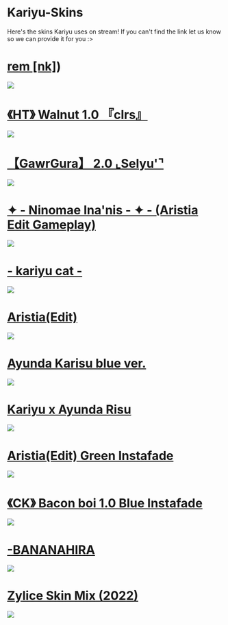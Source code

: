 # Kariyu-Skins
Here's the skins Kariyu uses on stream! If you can't find the link let us know so we can provide it for you :>

# [rem [nk]](https://drive.google.com/file/d/1iWhOJTTTWZ6lSBdUmLhdRlYrBCtYDOVA/view))
![](https://i.imgur.com/0HhERku.jpg)

# [《HT》 Walnut 1.0 『clrs』](https://drive.google.com/file/d/1wFuBi7jNxBM_hxiZnL8V833YEKmF-mBK/view?usp=sharing)
![](https://i.imgur.com/CpHxqOJ.png)

# [【GawrGura】 2.0 ⌞Selyu'⌝](https://drive.google.com/file/d/1WG1oPUJSWjdW3HoYvhfWxeRcbhzggG56/view?usp=sharing)
![](https://i.imgur.com/rZoNGI6.png)

# [✦ - Ninomae Ina'nis - ✦ - (Aristia Edit Gameplay)](https://drive.google.com/file/d/1ilNh_0J4LvWIzlkQWBiR0zOUv7c-9Asz/view?usp=sharing)
![](https://i.imgur.com/Upihwph.png)

# [- kariyu cat -](https://drive.google.com/file/d/1N98ftum-w72Frk_S6f-bBdz-dfjEHHqm/view?usp=sharing)
![](https://i.imgur.com/3s00Og8.png)

# [Aristia(Edit)](https://drive.google.com/file/d/1ywj_SDqZDtk1Hw5aj0JZ-nAlezWs7K0I/view?usp=sharing)
![](https://i.imgur.com/cAscJBQ.png)

# [Ayunda Karisu blue ver.](https://drive.google.com/file/d/16Edrv5soy3dAM_I96hsWdmGObH21R3Nr/view?usp=sharing)
![](https://i.imgur.com/QFat1ml.png)

# [Kariyu x Ayunda Risu](https://drive.google.com/file/d/1iCw5c61MsZetJm-c7SJWa9tXCnBsbtUm/view?usp=sharing)
![](https://i.imgur.com/C68U74d.png)

# [Aristia(Edit) Green Instafade](https://drive.google.com/file/d/183miAVOfaG2Lx9KmVoa4Omaoz8_-VA0J/view)
![](https://i.imgur.com/ICCcKci.png)

# [《CK》 Bacon boi 1.0 Blue Instafade](https://drive.google.com/file/d/1EoKNVMIPGFskXAtyU1O4-MIzzUGWKMAG/view)
![](https://i.imgur.com/rQOFLmu.png)

# [-BANANAHIRA](https://drive.google.com/file/d/1M_SB0E-f8JakVPyYTzlefhmM82md3y1-/view)
![](https://i.imgur.com/QbTiksi.png)

# [Zylice Skin Mix (2022)](https://www.dropbox.com/s/jpy51k87ae1intn/Zylice%20Skin%20Mix%20%282022%29.osk?dl=0)
![](https://i.imgur.com/6U4bDTe.png)



